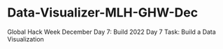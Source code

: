 # Data-Visualizer-MLH-GHW-Dec
Global Hack Week December Day 7: Build 2022 Day 7 Task: Build a Data Visualization

